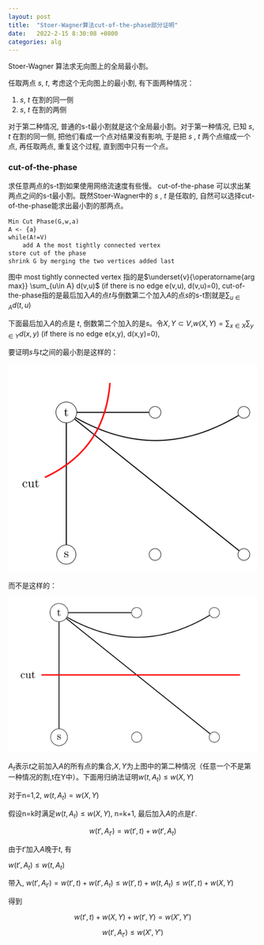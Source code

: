 ```yaml
---
layout: post
title:  "Stoer-Wagner算法cut-of-the-phase部分证明"
date:   2022-2-15 8:30:08 +0800
categories: alg
---
```


Stoer-Wagner 算法求无向图上的全局最小割。

任取两点 $s$, $t$, 考虑这个无向图上的最小割, 有下面两种情况：

1.  $s$, $t$ 在割的同一侧
2.  $s$, $t$ 在割的两侧

对于第二种情况, 普通的s-t最小割就是这个全局最小割。对于第一种情况, 已知 $s$, $t$ 
在割的同一侧, 把他们看成一个点对结果没有影响, 于是把 $s$ ,  $t$ 两个点缩成一个点, 再任取两点, 重复这个过程, 直到图中只有一个点。

### cut-of-the-phase

求任意两点的s-t割如果使用网络流速度有些慢。 cut-of-the-phase 可以求出某两点之间的s-t最小割。既然Stoer-Wagner中的 $s$ ,  $t$ 是任取的, 
自然可以选择cut-of-the-phase能求出最小割的那两点。

```
Min Cut Phase(G,w,a)
A <- {a}
while(A!=V)
    add A the most tightly connected vertex
store cut of the phase
shrink G by merging the two vertices added last
```

图中 most tightly connected vertex 指的是$\underset{v}{\operatorname{arg max}} \sum_{u\in A} d(v,u)$    (if there is no edge e(v,u), d(v,u)=0), 
cut-of-the-phase指的是最后加入$A$的点$t$与倒数第二个加入$A$的点$s$的s-t割就是$\sum_{u\in A} d(t,u)$

下面最后加入$A$的点是 $t$, 倒数第二个加入的是$s$。令$X,Y\subset V$,$w(X,Y)=\sum_{x\in X}\sum_{y\in Y} d(x,y)$ (if there is no edge e(x,y), d(x,y)=0), 

要证明$s$与$t$之间的最小割是这样的：

![](/images/swproof/cut-of-the-phase-1.svg)

而不是这样的：

![](/images/swproof/cut-of-the-phase-2.svg)

$A_t$表示$t$之前加入$A$的所有点的集合,$X,Y$为上图中的第二种情况（任意一个不是第一种情况的割,t在Y中）。下面用归纳法证明$w(t,A_t)\leq w(X,Y)$

对于n=1,2, $w(t,A_t)=w(X,Y)$

假设n=k时满足$w(t,A_t)\leq w(X,Y)$, n=k+1, 最后加入$A$的点是$t'$.

$$w(t',A_{t'})=w(t',t)+w(t',A_t)$$

由于$t'$加入$A$晚于$t$, 有

$w(t',A_t)\leq w(t,A_t)$

带入, 
$w(t',A_{t'})=w(t',t)+w(t',A_t)\leq w(t',t)+w(t,A_t) \leq w(t',t)+w(X,Y)$

得到

$$
    w(t',t)+w(X,Y)+w(t',Y)=w(X',Y')
$$

$$w(t',A_{t'})\leq w(X',Y')$$
